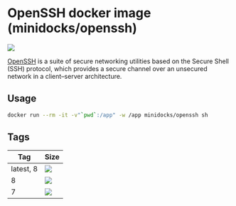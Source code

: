 OpenSSH docker image (minidocks/openssh)
========================================

![](https://upload.wikimedia.org/wikipedia/en/6/65/OpenSSH_logo.png)

[OpenSSH](https://www.openssh.com/) is a suite of secure networking utilities based on
the Secure Shell (SSH) protocol, which provides a secure channel over an unsecured network
in a client–server architecture. 

Usage
-----

```bash
docker run --rm -it -v"`pwd`:/app" -w /app minidocks/openssh sh
```

Tags
----

 Tag          | Size
 ---          | ----
 latest, 8    | [![](https://images.microbadger.com/badges/image/minidocks/openssh.svg)](https://microbadger.com/images/minidocks/openssh)
 8            | [![](https://images.microbadger.com/badges/image/minidocks/openssh:8.svg)](https://microbadger.com/images/minidocks/openssh:8)
 7            | [![](https://images.microbadger.com/badges/image/minidocks/openssh:7.svg)](https://microbadger.com/images/minidocks/openssh:7)

